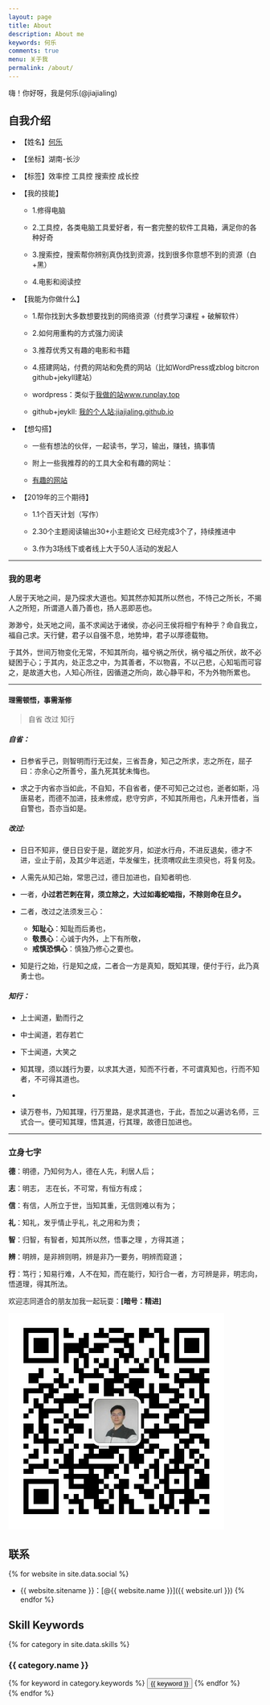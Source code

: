 ```yaml
---
layout: page
title: About
description: About me
keywords: 何乐
comments: true
menu: 关于我
permalink: /about/
---
```


嗨！你好呀，我是何乐(@jiajialing)

## 自我介绍

- 【姓名】[何乐](https://jiajialing.github.io/2019/04/08/learn-writing-opencamp/)

- 【坐标】湖南-长沙  

- 【标签】效率控 工具控 搜索控 成长控

- 【我的技能】

  - 1.修得电脑

  - 2.工具控，各类电脑工具爱好者，有一套完整的软件工具箱，满足你的各种好奇

  - 3.搜索控，搜索帮你辨别真伪找到资源，找到很多你意想不到的资源（白+黑）

  - 4.电影和阅读控

- 【我能为你做什么】

  - 1.帮你找到大多数想要找到的网络资源（付费学习课程 + 破解软件）

  - 2.如何用重构的方式强力阅读

  - 3.推荐优秀又有趣的电影和书籍

  - 4.搭建网站，付费的网站和免费的网站（比如WordPress或zblog  bitcron github+jekyll建站）
   - wordpress：类似于[我做的站www.runplay.top](www.runplay.top/)
   - github+jeykll: [我的个人站:jiajialing.github.io](https://jiajialing.github.io)


- 【想勾搭】
  - 一些有想法的伙伴，一起读书，学习，输出，赚钱，搞事情

  - 附上一些我推荐的的工具大全和有趣的网址：

  - [有趣的网站](https://mubu.com/doc/bwl-hO7B3)

- 【2019年的三个期待】   
  - 1.1个百天计划（写作）

  - 2.30个主题阅读输出30+小主题论文 已经完成3个了，持续推进中
 
  - 3.作为3场线下或者线上大于50人活动的发起人


---
### 我的思考

人居于天地之间，是乃探求大道也。知其然亦知其所以然也，不恃己之所长，不揭人之所短，所谓道人善乃善也，扬人恶即恶也。

渺渺兮，处天地之间，虽不求闻达于诸侯，亦必问王侯将相宁有种乎？命自我立，福自己求。天行健，君子以自强不息，地势坤，君子以厚德载物。

于其外，世间万物变化无常，不知其所向，福兮祸之所伏，祸兮福之所伏，故不必疑困于心；于其内，处正念之中，为其善者，不以物喜，不以己悲，心知垢而可容之，是故道大也，人知心所往，因循道之所向，故心静平和，不为外物所累也。

---

#### 理需顿悟，事需渐修
> 自省
> 改过
> 知行

##### 自省：

- 日参省乎己，则智明而行无过矣，三省吾身，知己之所求，志之所在，屈子曰：亦余心之所善兮，虽九死其犹未悔也。


- 求之于内省亦当如此，不自知，不自省者，便不可知己之过也，逝者如斯，冯唐易老，而德不加进，技未修成，悲守穷庐，不知其所用也，凡未开悟者，当自警也，吾亦当如是。


##### 改过:


- 日日不知非，便日日安于是，蹉跎岁月，如逆水行舟，不进反退矣，德才不进，业止于前，及其少年远逝，华发催生，抚须喟叹此生须臾也，将复何及。

- 人需先从知己始，常思己过，德日加进也，自知者明也.


- 一者，**小过若芒刺在背，须立除之，大过如毒蛇啮指，不除则命在旦夕。**

- 二者，改过之法须发三心：
  - **知耻心**：知耻而后勇也，
  - **敬畏心**：心诚于内外，上下有所敬，
  - **戒慎恐惧心**：慎独乃修心之要也。


- 知是行之始，行是知之成，二者合一方是真知，既知其理，便付于行，此乃真勇士也。


##### 知行：

- 上士闻道，勤而行之

- 中士闻道，若存若亡

- 下士闻道，大笑之

- 知其理，须以践行为要，以求其大道，知而不行者，不可谓真知也，行而不知者，不可得其道也。
- 

- 读万卷书，乃知其理，行万里路，是求其道也，于此，吾加之以遍访名师，三式合一。便可知其理，悟其道，行其理，故德日加进也。

---

### 立身七字

**德**：明德，乃知何为人，德在人先，利居人后；

**志**：明志， 志在长，不可常，有恒方有成；

**信**：有信，人所立于世，当知其重，无信则难以有为；

**礼**：知礼，发乎情止乎礼，礼之用和为贵；

**智**：归智，有智者，知其所以然，悟事之理 ，方得其道；

**辨**：明辨，是非辨则明，辨是非乃一要务，明辨而窥道；

**行**：笃行；知易行难，人不在知，而在能行，知行合一者，方可辨是非，明志向，悟道理，得其所法。

欢迎志同道合的朋友加我一起玩耍：**[暗号：精进]**

![My_WeChat](/images/about-me/wechat.jpg)

## 联系

{% for website in site.data.social %}
* {{ website.sitename }}：[@{{ website.name }}]({{ website.url }})
{% endfor %}

## Skill Keywords

{% for category in site.data.skills %}
### {{ category.name }}
<div class="btn-inline">
{% for keyword in category.keywords %}
<button class="btn btn-outline" type="button">{{ keyword }}</button>
{% endfor %}
</div>
{% endfor %}
